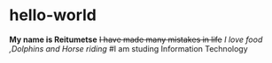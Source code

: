 # hello-world
**My name is Reitumetse**
~~I have made many mistakes in life~~
*I love food ,Dolphins and Horse riding*
#I am studing Information Technology
